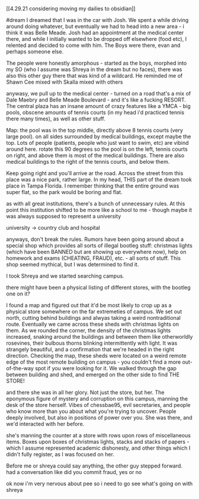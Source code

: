 [[4.29.21 considering moving my dailies to obsidian]]

#dream
I dreamed that I was in the car with Josh. We spent a while driving around doing whatever, but eventually we had to head into a new area - i think it was Belle Meade. Josh had an appointment at the medical center there, and while I initially wanted to be dropped off elsewhere (food etc), I relented and decided to come with him. The Boys were there, evan and perhaps someone else.

The people were honestly amorphous - started as the boys, morphed into my SO (who I assume was Shreya in the dream but no faces), there was also this other guy there that was kind of a wildcard. He reminded me of Shawn Cee mixed with Skalla mixed with others

anywasy, we pull up to the medical center - turned on a road that's a mix of Dale Maebry and Belle Meade Boulevard - and it's like a fucking RESORT. The central plaza has an insane amount of crazy features like a YMCA - big pools, obscene amounts of tennis courts (in my head i'd practiced tennis there many times), as well as other stuff.

Map: the pool was in the top middle, directly above 8 tennis courts (very large pool). on all sides surrounded by medical buildings, except maybe the top. Lots of people (patients, people who just want to swim, etc) are vibind around here.
rotate this 90 degrees so the pool is on the left, tennis courts on right, and above them is most of the medical buildings. There are also medical buildings to the right of the tennis courts, and below them.

Keep going right and you'll arrive ar the road. Across the street from this place was a nice park, rather large. In my head, THIS part of the dream took place in Tampa Florida. I remember thinking that the entire ground was super flat,  so the park would be boring and flat.

as with all great institutions, there's a bunch of unnecessary rules. At this point this institution shifted to be more like a school to me - though maybe it was always supposed to represent a university

university -> country club and hospital

anyways, don't break the rules. Rumors have been going around about a special shop which provides all sorts of illegal bootleg stuff: christmas lights (which have been BANNED but are showing up everywhere now), help on homework and exams (CHEATING, FRAUD), etc. - all sorts of stuff. This shop seemed mythical, but I was determined to find it. 

I took Shreya and we started searching campus. 

there might have been a physical listing of different stores, with the bootleg one on it?

I found a map and figured out that it'd be most likely to crop up as a physical store somewhere on the far extremeties of campus. We set out north, cutting behind buildings and alwyas taking a weird nontraditional route. Eventually we came across these sheds with christmas lights on them. As we rounded the corner, the density of the christmas lights increased, snaking around the buildings and between them like otherworldly rosevines, their bulbous thorns blinking intermittently with light. It was strangely beautiful, and a confirmation that we're headed in the right direction. Checking the map, these sheds were located on a weird remote edge of the most remote building on campus - you couldn't find a more out-of-the-way spot if you were looking for it. We walked through the gap between building and shed, and emerged on the other side to find THE STORE!

and there she was in all her glory. Not just the store, but her. The eponymous figure of mystery and corruption on this campus, manning the desk of the store herself. Vibes of chessbae95, evil secretaries, and people who know more than you about what you're trying to uncover. People deeply involved, but also in positions of power over you. She was there, and we'd interacted with her before.

she's manning the counter at a store with rows upon rows of miscellaneous items. Boxes upon boxes of christmas lights, stacks and stacks of papers - which I assume represented academic dishonesty, and other things which I didn't fully register, as I was focused on her.

Before me or shreya could say anything, the other guy stepped forward. had a conversation like did you commit fraud, yes or no


ok now i'm very nervous about pee so i need to go see what's going on with shreya